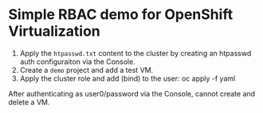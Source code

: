 # Simple RBAC demo for OpenShift Virtualization

1. Apply the `htpasswd.txt` content to the cluster by creating an htpasswd auth configuraiton via the Console.
1. Create a `demo` project and add a test VM.
1. Apply the cluster role and add (bind) to the user: oc apply -f yaml

After authenticating as user0/password via the Console, cannot create and delete a VM.


